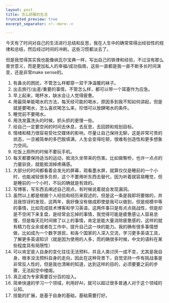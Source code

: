 ```yaml
---
layout: post
title: 怎么舒服的生活
truncated_preview: true
excerpt_separator: <!--more--> 

---
```


<div class="message">
今天有了时间对自己的生活进行总结和反思，我在人生中的确常常得出经验性的规律和总结，然后经过时间的冲刷，这些习惯都淡去了。

但是我觉得其实我也能像纳瓦尔宝典一样，写出自己的铁律和经验，不过没有那么普世意义，而是更加私人的幸福/成功指南，这些一直都是我一直不断多长时间演变，还是非常make sense的。
</div>    

<!--more-->

1. 有鼻炎的困扰，不管怎么样都穿一双干净温暖的袜子。
2. 出去旅行/出差/重要的事情，不管怎么样，都可以带一个耳塞作为应急。
3. 早上起来，喝杯水，缺水会让人觉得疲惫。
4. 用最简单能喝水的方法，每天经可能的喝水，原因多到我不知如何讲起，但是就是要喝水，怎么喜欢喝怎么来，珍惜可以放肆喝水的条件。
5. 睡觉前不要喝水。
6. 用洗发露洗头的时候，抓头抓的更慢一些。
7. 给自己一定要空闲的时间去休息，去反思，去回顾和规划目标。
8. 情绪和精力很容易受社交媒体的影响，尽量让自己保持无聊，这是非常可贵的状态，一旦被简单的多巴胺填满，人生会变得吃顿，很难有创造性和更多想象力空间。
9. 吃饭上厕所的时候不要玩手机。
10. 每天都要保持适当的运动，抵消久坐带来的伤害。比如做臀桥，也许一点点的力量驯良，就能抵消掉疼痛感。
11. 大部分的时间都看着会发光的屏幕，观看墨水屏，就算仅仅是睡前的一个小时，也能减轻很多负担，这个不要用听东西去替代，因为听着就容易睡觉，但是睡前的一个小时，不玩的确就是有效的。
12. 写博客，写东西去阐述自己观点，有时候说着就会发现漏洞。
13. 虽然以上都是根据个人经验和经历来叙述的，但是这一条是我即将要做的，并且我惊讶的发现，这两年，我好像没有做成即使是我可以做到，但是规模中等的事情，比如完成技术博客和学习英语，这两件事只是有点点挑战性，但是却是不空闲下来复盘，是经常会忘掉的事情，我觉得可能是疲惫感让人容易怠慢，但是每天花时间做了以上的事情，肯定是能大量消除疲惫感的，这样的就有精力在业余或者在工作中，提升自己这一块的能力。我的确有很多事情想做，比如成为一个数字游民，和各个国家的人深入交流，学习更多英语工具，了解更多英语知识（就是因为使用的人多，而的确很多时候，中文的语料在某些程度具有局限性）
14. 可以肯定是人自身的变化往往无法预料，并且人类讨厌一成不变，尤其是我自身，根本没法预料自身的走向，因此在这种背景下，自觉坚持一件有挑战事是非常反人性的，但是我也清晰的知道，达到这样的目的，必须要要之前的步骤，无法起空中楼阁。
15. 真正成为专家需要百分百的投入。
16. 简单快速的学习一个领域，利用好AI，就可以超过很多普通人对于这个领域的认知。
17. 技能的扩展，是基于自身的基础，基础需要打好。

​		

